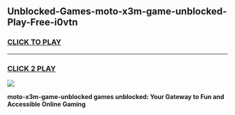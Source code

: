 
## Unblocked-Games-moto-x3m-game-unblocked-Play-Free-i0vtn
<h3>
<a href="https://premium76.site?title=moto-x3m-game-unblocked&ref=18A1">CLICK TO PLAY</a></h3>
<hr>

<h3>
<a href="https://premium76.site?title=moto-x3m-game-unblocked&ref=18A1">CLICK 2 PLAY</a>
  
</h3>

<a href="https://premium76.site?title=moto-x3m-game-unblocked&ref=18A1"><img src="https://clearcache.store/games.png"></a>


**moto-x3m-game-unblocked games unblocked: Your Gateway to Fun and Accessible Online Gaming**
